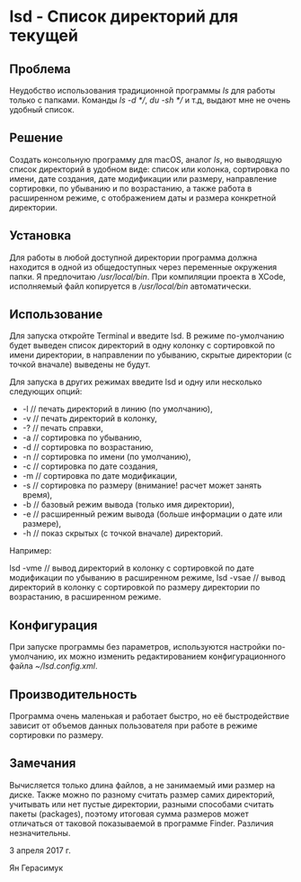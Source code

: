 # lsd - Список директорий для текущей

## Проблема
Неудобство использования традиционной программы _ls_ для работы только с папками. Команды _ls -d */_, _du -sh */_ и т.д, выдают мне не очень удобный список.

## Решение
Создать консольную программу для macOS, аналог _ls_, но выводящую список директорий в удобном виде: список или колонка, сортировка по имени, дате создания, дате модификации или размеру, направление сортировки, по убыванию и по возрастанию, а также работа в расширенном режиме, с отображением даты и размера конкретной директории.

## Установка
Для работы в любой доступной директории программа должна находится в одной из общедоступных через переменные окружения папки. Я предпочитаю _/usr/local/bin_. При компиляции проекта в XCode, исполняемый файл копируется в _/usr/local/bin_ автоматически.

## Использование
Для запуска откройте Terminal и введите lsd. В режиме по-умолчанию будет выведен список директорий в одну колонку с сортировкой по имени директории, в направлении по убыванию, скрытые директории (с точкой вначале) выведены не будут.

Для запуска в других режимах введите lsd и одну или несколько следующих опций:
* -l    // печать директорий в линию (по умолчанию),
* -v    // печать директорий в колонку,
* -?    // печать справки,
* -a    // сортировка по убыванию,
* -d    // сортировка по возрастанию,
* -n    // сортировка по имени (по умолчанию),
* -c    // сортировка по дате создания,
* -m    // сортировка по дате модификации,
* -s    // сортировка по размеру (внимание! расчет может занять время),
* -b    // базовый режим вывода (только имя директории),
* -e    // расширенный режим вывода (больше информации о дате или размере),
* -h    // показ скрытых (с точкой вначале) директорий.

Например:

lsd -vme   // вывод директорий в колонку с сортировкой по дате модификации по убыванию в расширенном режиме,
lsd -vsae   // вывод директорий в колонку с сортировкой по размеру директории по возрастанию, в расширенном режиме.

## Конфигурация
При запуске программы без параметров, используются настройки по-умолчанию, их можно изменить редактированием конфигурационного файла _~/lsd.config.xml_.

## Производительность
Программа очень маленькая и работает быстро, но её быстродействие зависит от объемов данных пользователя при работе в режиме сортировки по размеру.

## Замечания
Вычисляется только длина файлов, а не занимаемый ими размер на диске. Также можно по разному считать размер самих директорий, учитывать или нет пустые директории, разными способами считать пакеты (packages), поэтому итоговая сумма размеров может отличаться от таковой показываемой в программе Finder. Различия незначительны.

3 апреля 2017 г.

Ян Герасимук
